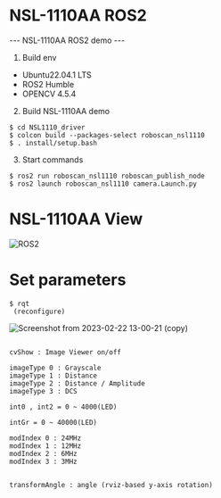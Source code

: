 # NSL-1110AA ROS2
--- NSL-1110AA ROS2 demo ---

1. Build env
 - Ubuntu22.04.1 LTS
 - ROS2 Humble
 - OPENCV 4.5.4
 
 
2. Build NSL-1110AA demo
```
$ cd NSL1110_driver
$ colcon build --packages-select roboscan_nsl1110
$ . install/setup.bash
```
 
3. Start commands
```
$ ros2 run roboscan_nsl1110 roboscan_publish_node
$ ros2 launch roboscan_nsl1110 camera.Launch.py
```

# NSL-1110AA View


  ![ROS2](https://user-images.githubusercontent.com/106071093/218378867-6792ac7b-4b2f-4227-9fa3-ef833f0fc784.png)


# Set parameters
```
$ rqt
 (reconfigure)
```

![Screenshot from 2023-02-22 13-00-21 (copy)](https://user-images.githubusercontent.com/106071093/220520356-3d16736f-902c-4d9e-858d-a6ed8ddf87aa.png)


```

cvShow : Image Viewer on/off

imageType 0 : Grayscale 
imageType 1 : Distance 
imageType 2 : Distance / Amplitude
imageType 3 : DCS

int0 , int2 = 0 ~ 4000(LED)

intGr = 0 ~ 40000(LED)

modIndex 0 : 24MHz
modIndex 1 : 12MHz
modIndex 2 : 6MHz
modIndex 3 : 3MHz


transformAngle : angle (rviz-based y-axis rotation)
```

